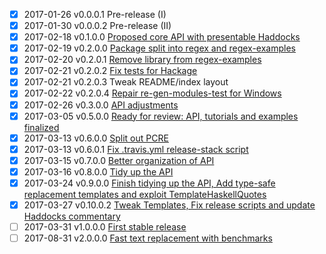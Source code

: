 - [X] 2017-01-26  v0.0.0.1  Pre-release (I)
- [X] 2017-01-30  v0.0.0.2  Pre-release (II)
- [X] 2017-02-18  v0.1.0.0  [Proposed core API with presentable Haddocks](https://github.com/iconnect/regex/milestone/1)
- [X] 2017-02-19  v0.2.0.0  [Package split into regex and regex-examples](https://github.com/iconnect/regex/milestone/5)
- [X] 2017-02-20  v0.2.0.1  [Remove library from regex-examples](https://github.com/iconnect/regex/issues/43)
- [X] 2017-02-21  v0.2.0.2  [Fix tests for Hackage](https://github.com/iconnect/regex/issues/45)
- [X] 2017-02-21  v0.2.0.3  Tweak README/index layout
- [X] 2017-02-22  v0.2.0.4  [Repair re-gen-modules-test for Windows](https://github.com/iconnect/regex/issues/47)
- [X] 2017-02-26  v0.3.0.0  [API adjustments](https://github.com/iconnect/regex/milestone/2)
- [X] 2017-03-05  v0.5.0.0  [Ready for review: API, tutorials and examples finalized](https://github.com/iconnect/regex/issues/67)
- [X] 2017-03-13  v0.6.0.0  [Split out PCRE](https://github.com/iconnect/regex/milestone/7)
- [X] 2017-03-13  v0.6.0.1  [Fix .travis.yml release-stack script](https://github.com/iconnect/regex/issues/67)
- [X] 2017-03-15  v0.7.0.0  [Better organization of API](https://github.com/iconnect/regex/milestone/8)
- [X] 2017-03-16  v0.8.0.0  [Tidy up the API](https://github.com/iconnect/regex/milestone/10)
- [X] 2017-03-24  v0.9.0.0  [Finish tidying up the API, Add type-safe replacement templates and exploit TemplateHaskellQuotes](https://github.com/iconnect/regex/milestone/9)
- [X] 2017-03-27  v0.10.0.2 [Tweak Templates, Fix release scripts and update Haddocks commentary](https://github.com/iconnect/regex/milestone/12)
- [ ] 2017-03-31  v1.0.0.0  [First stable release](https://github.com/iconnect/regex/milestone/3)
- [ ] 2017-08-31  v2.0.0.0  [Fast text replacement with benchmarks](https://github.com/iconnect/regex/milestone/4)
